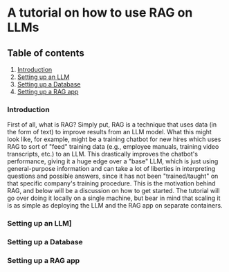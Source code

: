 # A tutorial on how to use RAG on LLMs 

## Table of contents
1. [Introduction](#introduction)
2. [Setting up an LLM](#llm)
3. [Setting up a Database](#db)
4. [Setting up a RAG app](#rag)

### Introduction <a name="introduction"></a>
First of all, what is RAG? Simply put, RAG is a technique that uses data (in the form of text) to improve results from an LLM model. What this might look like, for example, might be a training chatbot for new hires which uses RAG to sort of "feed" training data (e.g., employee manuals, training video transcripts, etc.) to an LLM. This drastically improves the chatbot's performance, giving it a huge edge over a "base" LLM, which is just using general-purpose information and can take a lot of liberties in interpreting questions and possible answers, since it has not been "trained/taught" on that specific company's training procedure. This is the motivation behind RAG, and below will be a discussion on how to get started. The tutorial will go over doing it locally on a single machine, but bear in mind that scaling it is as simple as deploying the LLM and the RAG app on separate containers.

### Setting up an LLM] <a name="llm"></a>

### Setting up a Database <a name="db"></a>

### Setting up a RAG app <a name="rag"></a>
